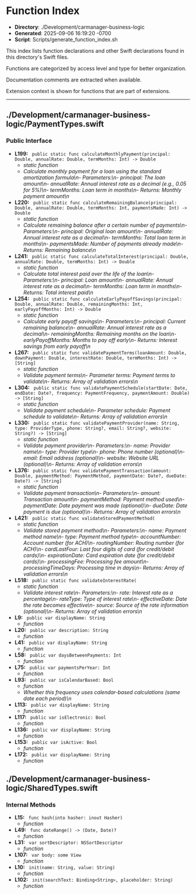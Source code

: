 # Function Index

- **Directory**: ./Development/carmanager-business-logic
- **Generated**: 2025-09-06 16:19:20 -0700
- **Script**: Scripts/generate_function_index.sh

This index lists function declarations and other Swift declarations found in this directory's Swift files.

Functions are categorized by access level and type for better organization.

Documentation comments are extracted when available.

Extension context is shown for functions that are part of extensions.

---

## ./Development/carmanager-business-logic/PaymentTypes.swift
### Public Interface
- **L199:** ` public static func calculateMonthlyPayment(principal: Double, annualRate: Double, termMonths: Int) -> Double`
  - *static function*
  - *Calculate monthly payment for a loan using the standard amortization formula\n- Parameters:\n- principal: The loan amount\n- annualRate: Annual interest rate as a decimal (e.g., 0.05 for 5%)\n- termMonths: Loan term in months\n- Returns: Monthly payment amount\n*
- **L220:** ` public static func calculateRemainingBalance(principal: Double, annualRate: Double, termMonths: Int, paymentsMade: Int) -> Double`
  - *static function*
  - *Calculate remaining balance after a certain number of payments\n- Parameters:\n- principal: Original loan amount\n- annualRate: Annual interest rate as a decimal\n- termMonths: Total loan term in months\n- paymentsMade: Number of payments already made\n- Returns: Remaining balance\n*
- **L241:** ` public static func calculateTotalInterest(principal: Double, annualRate: Double, termMonths: Int) -> Double`
  - *static function*
  - *Calculate total interest paid over the life of the loan\n- Parameters:\n- principal: Loan amount\n- annualRate: Annual interest rate as a decimal\n- termMonths: Loan term in months\n- Returns: Total interest paid\n*
- **L254:** ` public static func calculateEarlyPayoffSavings(principal: Double, annualRate: Double, remainingMonths: Int, earlyPayoffMonths: Int) -> Double`
  - *static function*
  - *Calculate early payoff savings\n- Parameters:\n- principal: Current remaining balance\n- annualRate: Annual interest rate as a decimal\n- remainingMonths: Remaining months on the loan\n- earlyPayoffMonths: Months to pay off early\n- Returns: Interest savings from early payoff\n*
- **L267:** ` public static func validatePaymentTerms(loanAmount: Double, downPayment: Double, interestRate: Double, termMonths: Int) -> [String]`
  - *static function*
  - *Validate payment terms\n- Parameter terms: Payment terms to validate\n- Returns: Array of validation errors\n*
- **L304:** ` public static func validatePaymentSchedule(startDate: Date, endDate: Date?, frequency: PaymentFrequency, paymentAmount: Double) -> [String]`
  - *static function*
  - *Validate payment schedule\n- Parameter schedule: Payment schedule to validate\n- Returns: Array of validation errors\n*
- **L330:** ` public static func validatePaymentProvider(name: String, type: ProviderType, phone: String?, email: String?, website: String?) -> [String]`
  - *static function*
  - *Validate payment provider\n- Parameters:\n- name: Provider name\n- type: Provider type\n- phone: Phone number (optional)\n- email: Email address (optional)\n- website: Website URL (optional)\n- Returns: Array of validation errors\n*
- **L376:** ` public static func validatePaymentTransaction(amount: Double, paymentMethod: PaymentMethod, paymentDate: Date?, dueDate: Date?) -> [String]`
  - *static function*
  - *Validate payment transaction\n- Parameters:\n- amount: Transaction amount\n- paymentMethod: Payment method used\n- paymentDate: Date payment was made (optional)\n- dueDate: Date payment is due (optional)\n- Returns: Array of validation errors\n*
- **L421:** ` public static func validateStoredPaymentMethod(`
  - *static function*
  - *Validate stored payment method\n- Parameters:\n- name: Payment method name\n- type: Payment method type\n- accountNumber: Account number (for ACH)\n- routingNumber: Routing number (for ACH)\n- cardLastFour: Last four digits of card (for credit/debit cards)\n- expirationDate: Card expiration date (for credit/debit cards)\n- processingFee: Processing fee amount\n- processingTimeDays: Processing time in days\n- Returns: Array of validation errors\n*
- **L518:** ` public static func validateInterestRate(`
  - *static function*
  - *Validate interest rate\n- Parameters:\n- rate: Interest rate as a percentage\n- rateType: Type of interest rate\n- effectiveDate: Date the rate becomes effective\n- source: Source of the rate information (optional)\n- Returns: Array of validation errors\n*
- **L9:** ` public var displayName: String`
  - *function*
- **L20:** ` public var description: String`
  - *function*
- **L41:** ` public var displayName: String`
  - *function*
- **L58:** ` public var daysBetweenPayments: Int`
  - *function*
- **L75:** ` public var paymentsPerYear: Int`
  - *function*
- **L93:** ` public var isCalendarBased: Bool`
  - *function*
  - *Whether this frequency uses calendar-based calculations (same date each period)\n*
- **L113:** ` public var displayName: String`
  - *function*
- **L117:** ` public var isElectronic: Bool`
  - *function*
- **L136:** ` public var displayName: String`
  - *function*
- **L153:** ` public var isActive: Bool`
  - *function*
- **L172:** ` public var displayName: String`
  - *function*

## ./Development/carmanager-business-logic/SharedTypes.swift
### Internal Methods
- **L15:** ` func hash(into hasher: inout Hasher)`
  - *function*
- **L49:** ` func dateRange() -> (Date, Date)?`
  - *function*
- **L31:** ` var sortDescriptor: NSSortDescriptor`
  - *function*
- **L107:** ` var body: some View`
  - *function*
- **L10:** ` init(name: String, value: String)`
  - *function*
- **L102:** ` init(searchText: Binding<String>, placeholder: String)`
  - *function*

